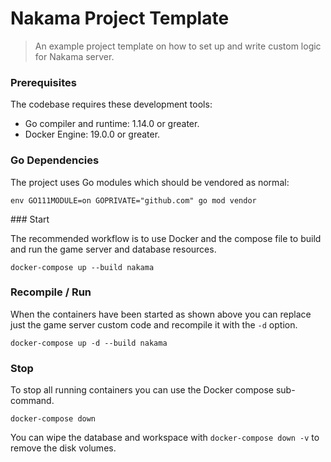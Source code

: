 Nakama Project Template
===

> An example project template on how to set up and write custom logic for Nakama server.

### Prerequisites

The codebase requires these development tools:

* Go compiler and runtime: 1.14.0 or greater.
* Docker Engine: 19.0.0 or greater.

### Go Dependencies

The project uses Go modules which should be vendored as normal:

```shell
env GO111MODULE=on GOPRIVATE="github.com" go mod vendor
```

### Start

The recommended workflow is to use Docker and the compose file to build and run the game server and database resources.

```shell
docker-compose up --build nakama
```

### Recompile / Run

When the containers have been started as shown above you can replace just the game server custom code and recompile it with the `-d` option.

```shell
docker-compose up -d --build nakama
```

### Stop

To stop all running containers you can use the Docker compose sub-command.

```shell
docker-compose down
```

You can wipe the database and workspace with `docker-compose down -v` to remove the disk volumes.

